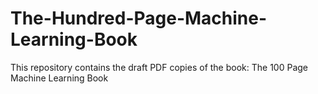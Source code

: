 # The-Hundred-Page-Machine-Learning-Book
This repository contains the draft PDF copies of the book: The 100 Page Machine Learning Book
